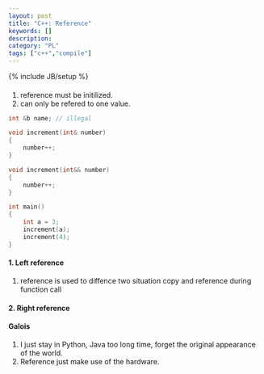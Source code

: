 ```yaml
--- 
layout: post 
title: "C++: Reference" 
keywords: [] 
description: 
category: "PL"
tags: ["c++","compile"]
--- 
```

{% include JB/setup %}


####
1. reference must be initilized.
2. can only be refered to one value.


```cpp
int &b name; // illegal

void increment(int& number)
{
	number++;
}

void increment(int&& number)
{
	number++;
}

int main()
{
	int a = 3;
	increment(a);
	increment(4);
}
```



#### 1. Left reference 
1. reference is used to diffence two situation copy and reference during
   function call

#### 2. Right reference





#### Galois
1. I just stay in Python, Java too long time, forget the original appearance of
   the world.
2. Reference just make use of the hardware.
